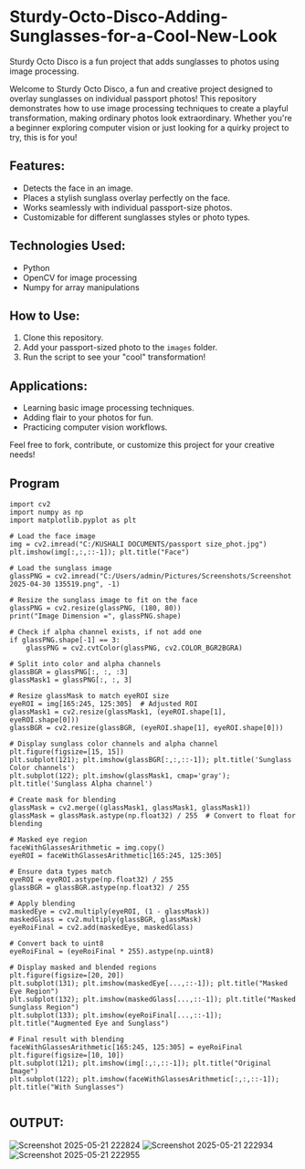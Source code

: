 # Sturdy-Octo-Disco-Adding-Sunglasses-for-a-Cool-New-Look

Sturdy Octo Disco is a fun project that adds sunglasses to photos using image processing.

Welcome to Sturdy Octo Disco, a fun and creative project designed to overlay sunglasses on individual passport photos! This repository demonstrates how to use image processing techniques to create a playful transformation, making ordinary photos look extraordinary. Whether you're a beginner exploring computer vision or just looking for a quirky project to try, this is for you!

## Features:
- Detects the face in an image.
- Places a stylish sunglass overlay perfectly on the face.
- Works seamlessly with individual passport-size photos.
- Customizable for different sunglasses styles or photo types.

## Technologies Used:
- Python
- OpenCV for image processing
- Numpy for array manipulations

## How to Use:
1. Clone this repository.
2. Add your passport-sized photo to the `images` folder.
3. Run the script to see your "cool" transformation!

## Applications:
- Learning basic image processing techniques.
- Adding flair to your photos for fun.
- Practicing computer vision workflows.

Feel free to fork, contribute, or customize this project for your creative needs!

## Program 

```
import cv2
import numpy as np
import matplotlib.pyplot as plt

# Load the face image
img = cv2.imread("C:/KUSHALI DOCUMENTS/passport size_phot.jpg")
plt.imshow(img[:,:,::-1]); plt.title("Face")

# Load the sunglass image
glassPNG = cv2.imread("C:/Users/admin/Pictures/Screenshots/Screenshot 2025-04-30 135519.png", -1)

# Resize the sunglass image to fit on the face
glassPNG = cv2.resize(glassPNG, (180, 80))
print("Image Dimension =", glassPNG.shape)

# Check if alpha channel exists, if not add one
if glassPNG.shape[-1] == 3:
    glassPNG = cv2.cvtColor(glassPNG, cv2.COLOR_BGR2BGRA)

# Split into color and alpha channels
glassBGR = glassPNG[:, :, :3]
glassMask1 = glassPNG[:, :, 3]

# Resize glassMask to match eyeROI size
eyeROI = img[165:245, 125:305]  # Adjusted ROI
glassMask1 = cv2.resize(glassMask1, (eyeROI.shape[1], eyeROI.shape[0]))
glassBGR = cv2.resize(glassBGR, (eyeROI.shape[1], eyeROI.shape[0]))

# Display sunglass color channels and alpha channel
plt.figure(figsize=[15, 15])
plt.subplot(121); plt.imshow(glassBGR[:,:,::-1]); plt.title('Sunglass Color channels')
plt.subplot(122); plt.imshow(glassMask1, cmap='gray'); plt.title('Sunglass Alpha channel')

# Create mask for blending
glassMask = cv2.merge((glassMask1, glassMask1, glassMask1))
glassMask = glassMask.astype(np.float32) / 255  # Convert to float for blending

# Masked eye region
faceWithGlassesArithmetic = img.copy()
eyeROI = faceWithGlassesArithmetic[165:245, 125:305] 

# Ensure data types match
eyeROI = eyeROI.astype(np.float32) / 255
glassBGR = glassBGR.astype(np.float32) / 255

# Apply blending
maskedEye = cv2.multiply(eyeROI, (1 - glassMask))
maskedGlass = cv2.multiply(glassBGR, glassMask)
eyeRoiFinal = cv2.add(maskedEye, maskedGlass)

# Convert back to uint8
eyeRoiFinal = (eyeRoiFinal * 255).astype(np.uint8)

# Display masked and blended regions
plt.figure(figsize=[20, 20])
plt.subplot(131); plt.imshow(maskedEye[...,::-1]); plt.title("Masked Eye Region")
plt.subplot(132); plt.imshow(maskedGlass[...,::-1]); plt.title("Masked Sunglass Region")
plt.subplot(133); plt.imshow(eyeRoiFinal[...,::-1]); plt.title("Augmented Eye and Sunglass")

# Final result with blending
faceWithGlassesArithmetic[165:245, 125:305] = eyeRoiFinal 
plt.figure(figsize=[10, 10])
plt.subplot(121); plt.imshow(img[:,:,::-1]); plt.title("Original Image")
plt.subplot(122); plt.imshow(faceWithGlassesArithmetic[:,:,::-1]); plt.title("With Sunglasses")


```
## OUTPUT: 

![Screenshot 2025-05-21 222824](https://github.com/user-attachments/assets/002eeef7-3e8b-44ca-a266-b55374b29d6a)
![Screenshot 2025-05-21 222934](https://github.com/user-attachments/assets/960066ad-2bcd-4447-b216-875d3557d657)
![Screenshot 2025-05-21 222955](https://github.com/user-attachments/assets/324a2b79-d420-46bd-b43b-4472bcf7122d)




